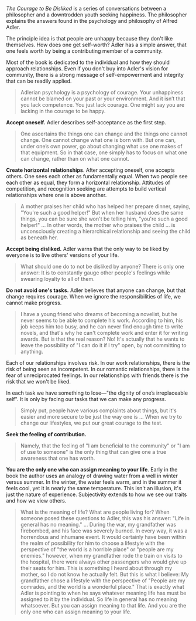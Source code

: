 
_The Courage to Be Disliked_ is a series of conversations between a
philosopher and a downtrodden youth seeking happiness. The philosopher
explains the answers found in the psychology and philosophy of Alfred Adler.

The principle idea is that people are unhappy because they don't like
themselves. How does one get self-worth? Adler has a simple answer, that one
feels worth by being a contributing member of a community.

Most of the book is dedicated to the individual and how they should approach
relationships. Even if you don't buy into Adler's vision for community, there
is a strong message of self-empowerment and integrity that can be readily
applied.

<!--
Adler says that the first step is self-acceptance and the belief that you can
change. This step offers enough courage to begin facing the interpersonal
problems of life. Adler states that all problems are interpersonal problems.
This was quite hard for me to accept (like the youth in the book). However,
the problem of how much worth one has only exists in a social context. It's
only with other people around that you could comparatively measure worth.

 Interpersonal
problems are the tasks we face that summon our fears of failure, rejection,
and being disliked. They exist in our aspirations to be a writer or in the
daily routine of work, friendship, and parenting.

The result of facing our interpersonal problems is "community feeling". It's a
notion of community, where one can find a sense of belonging and worth. This
worth will give you the courage to face greater problems and so on.

-->
> Adlerian psychology is a psychology of courage. Your unhappiness cannot be
blamed on your past or your environment. And it isn’t that you lack
competence. You just lack courage. One might say you are lacking in the
courage to be happy.

<!--
The most contentious aspect of the book occurs in the third chapter, where the
author denies that trauma exists.

> No experience is in itself a cause of our success or failure. We do not
suffer from the shock of our experiences--the so-called trauma--but instead we
make out of them whatever suits our purposes. We are not determined by our
experiences, but the meaning we give them is self-determining.

Adler is not discrediting victims, nor downplaying the effect that trauma has
on our lives. Any progress a victim makes they must make themselves. Adler's
belief is that, concious or unconsciously, we give meaning to trauma to
accomplish some goal.


When I was reflecting on the book, I realized that the book oscillates between
two ideas. How does one feel worth? How does one live honestly? Both
contribute to our happiness. We want to be ourselves, we want to be true, but
we also want to feel valuable. Adler points out how we participate in all
sorts of behavior which denies the self in order to feel worth.

We want to be liked by others. We want to impress others. We strike down our
competition. We live in fear of losing. We dominate others. We view others as
enemies. We sing only in the shower and filter our thoughts.

At the same time there is this important feeling of being at complete ease
with someone. Someone who can know our thoughts and like us the same. It's
something we desperately need, so we seek it in certain relationships.
However, the rest of our lives are dominated by a search for value.

Adler provides several answers to how we can live honestly and feel worth.
-->

**Accept oneself.** Adler describes self-acceptance as the first step.
> One ascertains the things one can change and the things one cannot change.
> One cannot change what one is born with. But one can, under one’s own power,
> go about changing what use one makes of that equipment. So in that case, one
> simply has to focus on what one can change, rather than on what one cannot.

**Create horizontal relationships**. After accepting oneself, one accepts
others. One sees each other as fundamentally equal. When two people see each
other as equal, they form a horizontal relationship. Attitudes of competition,
and recognition seeking are attempts to build vertical relationships where one
is above another.
> A mother praises her child who has helped her prepare dinner, saying,
"You're such a good helper!" But when her husband does the same things, you
can be sure she won't be telling him, "you're such a good helper!" ... In
other words, the mother who praises the child ... is unconsciously creating a
hierarchical relationship and seeing the child as beneath her.

**Accept being disliked.** Adler warns that the only way to be liked by
everyone is to live others' versions of your life.
> What should one do to not be disliked by anyone? There is only one answer:
It is to constantly gauge other people's feelings while swearing loyalty to
all of them.

**Do not avoid one's tasks.** Adler believes that anyone can change, but that
change requires courage. When we ignore the responsibilities of life, we cannot
make progress.

> I have a young friend who dreams of becoming a novelist, but he never
seems to be able to complete his work. According to him, his job keeps him too
busy, and he can never find enough time to write novels, and that's why he
can't complete work and enter it for writing awards. But is that the real
reason? No! It's actually that he wants to leave the possibility of "I can do
it if I try" open, by not committing to anything.

Each of our relationships involves risk. In our work relationships, there is
the risk of being seen as incompetent. In our romantic relationships, there is
the fear of unreciprocated feelings. In our relationships with friends there
is the risk that we won't be liked.

In each task we have something to lose—"the dignity of one’s irreplaceable
self". It is only by facing our tasks that we can make any progress.

> Simply put, people have various complaints about things, but it's easier and
> more secure to be just the way one is ... When we try to change our
> lifestyles, we put our great courage to the test.

**Seek the feeling of contribution.**
> Namely, that the feeling of "I am beneficial to the community" or "I
am of use to someone" is the only thing that can give one a true awareness
that one has worth.

**You are the only one who can assign meaning to your life**. Early in the
book the author uses an analogy of drawing water from a well in winter versus
summer. In the winter, the water feels warm, and in the summer it feels cool,
yet it is nearly the same temperature. This isn't an illusion, it's just the
nature of experience. Subjectivity extends to how we see our traits and how we
view others.

> What is the meaning of life? What are people living for? When someone posed
these questions to Adler, this was his answer: "Life in general has no
meaning." ... During the war, my grandfather was firebombed, and his face was
severely burned. In every way, it was a horrendous and inhumane event. It
would certainly have been within the realm of possibility for him to choose a
lifestyle with the perspective of "the world is a horrible place" or "people
are my enemies." however, when my grandfather rode the train on visits to the
hospital, there were always other passengers who would give up their seats for
him. This is something I heard about through my mother, so I do not know he
actually felt. But this is what I believe: My grandfather chose a lifestyle
with the perspective of "People are my comrades, and the world is a wonderful
place." That is exactly what Adler is pointing to when he says whatever
meaning life has must be assigned to it by the individual. So life in general
has no meaning whatsoever. But you can assign meaning to that life. And you
are the only one who can assign meaning to your life.

<!--

## The feeling of contribution

I ask myself the question often, "Am I proud of this? What can I do today to
feel proud?" It's not pride in the sense of conceit or being better than other
people, but looking at oneself and seeing something good.

Adler's notion of a feeling of contribution is similar to what I mean by pride.
The professor describes how it is the "feeling" not the contribution itself
which matters.

> You are not the one who decides if your contributions are of use. That is
the task of other people, and is not an issue in which you can intervene. In
principle, there is not even any way you can know whether you have really made
a contribution. That is to say, when we are engaging in this contribution to
others, the contribution does not have to be a visible one—all we need is the
subjective sense that "I am of use to someone," or in other words, a feeling
of contribution.

Adler also describes how this contribution isn't an act of sacrifice. It's not
about being "moral". It's about feeling useful. In any case, it seems
preferable to get one's sense of worth from oneself.

What about people that cannot contribute? Adler says we should appreciate
people at the level of being. This feels like a sidestep. Relying on the sense
of contribution to others is not reliable, when one is bedridden. At every
point in one's life, one can only do their best. Doing your best is the only
shared benchmark we have. Everyone has the opportunity to be proud in doing
their best.

> When we refer to the pursuit of superiority, there's a tendency to think of
it as the desire to try to be superior to other people; to climb higher, even
if it means kicking others down ... Adler does not uphold such attitudes, of
course. Rather, he's saying that on the same level playing field, there are
people who are moving forward, and there are people who are moving forward
behind them


-->
